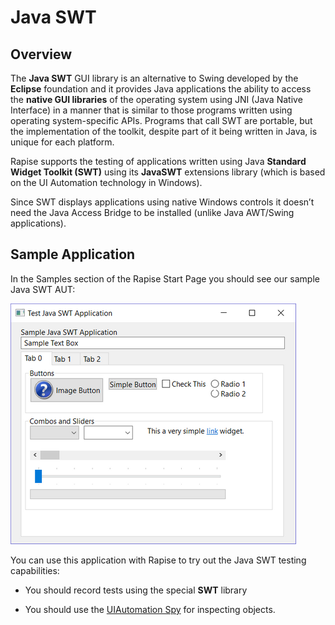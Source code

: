 # Java SWT

## Overview
The **Java SWT** GUI library is an alternative to Swing developed by the **Eclipse** foundation and it provides Java applications the ability to access the **native GUI libraries** of the operating system using JNI (Java Native Interface) in a manner that is similar to those programs written using operating system-specific APIs. Programs that call SWT are portable, but the implementation of the toolkit, despite part of it being written in Java, is unique for each platform.


Rapise supports the testing of applications written using Java **Standard Widget Toolkit (SWT)** using its **JavaSWT** extensions library (which is based on the UI Automation technology in Windows). 

Since SWT displays applications using native Windows controls it doesn’t need the Java Access Bridge to be installed (unlike Java AWT/Swing applications).


## Sample Application

In the Samples section of the Rapise Start Page you should see our sample Java SWT AUT:

![JavaSWT\_sample\_application](./img/java_swt1.png)

You can use this application with Rapise to try out the Java SWT testing capabilities:

*   You should record tests using the special **SWT** library

*   You should use the [UIAutomation Spy](object_spy_uiautomation.md) for inspecting objects.
